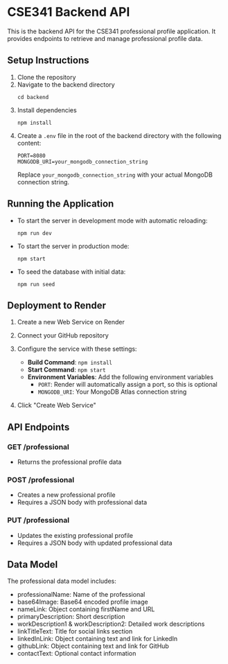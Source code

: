 # CSE341 Backend API

This is the backend API for the CSE341 professional profile application. It provides endpoints to retrieve and manage professional profile data.

## Setup Instructions

1. Clone the repository
2. Navigate to the backend directory
   ```
   cd backend
   ```
3. Install dependencies
   ```
   npm install
   ```
4. Create a `.env` file in the root of the backend directory with the following content:
   ```
   PORT=8080
   MONGODB_URI=your_mongodb_connection_string
   ```
   Replace `your_mongodb_connection_string` with your actual MongoDB connection string.

## Running the Application

- To start the server in development mode with automatic reloading:
  ```
  npm run dev
  ```

- To start the server in production mode:
  ```
  npm start
  ```

- To seed the database with initial data:
  ```
  npm run seed
  ```

## Deployment to Render

1. Create a new Web Service on Render
2. Connect your GitHub repository
3. Configure the service with these settings:
   - **Build Command**: `npm install`
   - **Start Command**: `npm start`
   - **Environment Variables**: Add the following environment variables
     - `PORT`: Render will automatically assign a port, so this is optional
     - `MONGODB_URI`: Your MongoDB Atlas connection string

4. Click "Create Web Service"

## API Endpoints

### GET /professional
- Returns the professional profile data

### POST /professional
- Creates a new professional profile
- Requires a JSON body with professional data

### PUT /professional
- Updates the existing professional profile
- Requires a JSON body with updated professional data

## Data Model

The professional data model includes:
- professionalName: Name of the professional
- base64Image: Base64 encoded profile image
- nameLink: Object containing firstName and URL
- primaryDescription: Short description
- workDescription1 & workDescription2: Detailed work descriptions
- linkTitleText: Title for social links section
- linkedInLink: Object containing text and link for LinkedIn
- githubLink: Object containing text and link for GitHub
- contactText: Optional contact information 